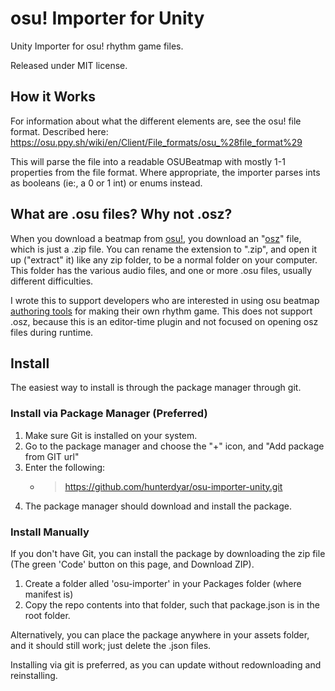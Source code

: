 # osu! Importer for Unity
Unity Importer for osu! rhythm game files.

Released under MIT license.

## How it Works

For information about what the different elements are, see the osu! file format. Described
here: https://osu.ppy.sh/wiki/en/Client/File_formats/osu_%28file_format%29

This will parse the file into a readable OSUBeatmap with mostly 1-1 properties from the file format. 
Where appropriate, the importer parses ints as booleans (ie:, a 0 or 1 int) or enums instead.

## What are .osu files? Why not .osz?
When you download a beatmap from [osu!](https://osu.ppy.sh/beatmapsets?sort=plays_desc), you download an "[osz](https://osu.ppy.sh/wiki/en/Client/File_formats/osz_%28file_format%29)" file, which is just a .zip file. You can rename the extension to ".zip", and open it up ("extract" it) like any zip folder, to be a normal folder on your computer. This folder has the various audio files, and one or more .osu files, usually different difficulties.

I wrote this to support developers who are interested in using osu beatmap [authoring tools](https://osu.ppy.sh/wiki/en/Client/Beatmap_editor) for making their own rhythm game. This does not support .osz, because this is an editor-time plugin and not focused on opening osz files during runtime.

## Install
The easiest way to install is through the package manager through git.
### Install via Package Manager (Preferred)
1. Make sure Git is installed on your system.
2. Go to the package manager and choose the "+" icon, and "Add package from GIT url"
3. Enter the following:
    - > https://github.com/hunterdyar/osu-importer-unity.git
4. The package manager should download and install the package.
### Install Manually
If you don't have Git, you can install the package by downloading the zip file (The green 'Code' button on this page, and Download ZIP).
1. Create a folder alled 'osu-importer' in your Packages folder (where manifest is)
2. Copy the repo contents into that folder, such that package.json is in the root folder.

Alternatively, you can place the package anywhere in your assets folder, and it should still work; just delete the .json files.

Installing via git is preferred, as you can update without redownloading and reinstalling.
